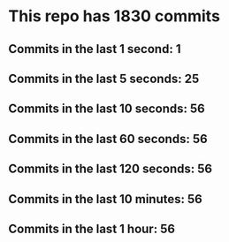 # This repo has 1830 commits

## Commits in the last 1 second: 1
## Commits in the last 5 seconds: 25
## Commits in the last 10 seconds: 56
## Commits in the last 60 seconds: 56
## Commits in the last 120 seconds: 56
## Commits in the last 10 minutes: 56
## Commits in the last 1 hour: 56
